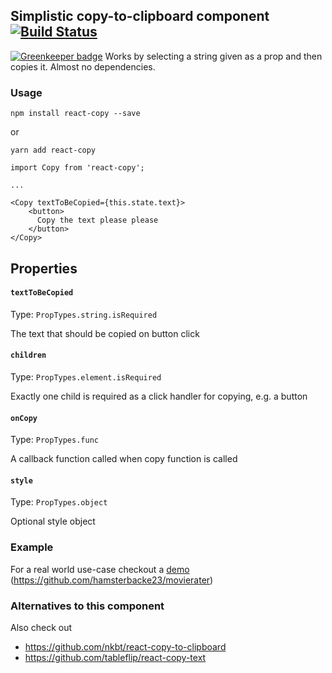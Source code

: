 ## Simplistic copy-to-clipboard component [![Build Status](https://travis-ci.org/hamsterbacke23/react-copy.svg?branch=master)](https://travis-ci.org/hamsterbacke23/react-copy)

[![Greenkeeper badge](https://badges.greenkeeper.io/hamsterbacke23/react-copy.svg)](https://greenkeeper.io/)
Works by selecting a string given as a prop and then copies it. Almost no dependencies.

### Usage
```
npm install react-copy --save
```

or

```
yarn add react-copy
```
```
import Copy from 'react-copy';

...

<Copy textToBeCopied={this.state.text}>
    <button>
      Copy the text please please
    </button>
</Copy>
```

## Properties

#### `textToBeCopied`

Type: `PropTypes.string.isRequired`

The text that should be copied on button click

#### `children`

Type: `PropTypes.element.isRequired`

Exactly one child is required as a click handler for copying, e.g. a button

#### `onCopy`

Type: `PropTypes.func`

A callback function called when copy function is called

#### `style`

Type: `PropTypes.object`

Optional style object


### Example
For a real world use-case checkout a [demo](https://hamsterbacke23.github.io/movierater/#Taxi%20Driver)  (https://github.com/hamsterbacke23/movierater)

### Alternatives to this component
Also check out
- https://github.com/nkbt/react-copy-to-clipboard
- https://github.com/tableflip/react-copy-text

